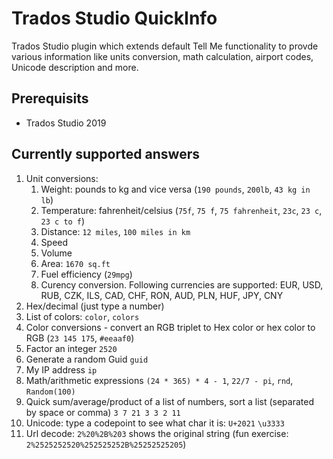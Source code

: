 # Trados Studio QuickInfo
Trados Studio plugin which extends default Tell Me functionality to provde various information like units conversion, math calculation, airport codes, Unicode description and more.

## Prerequisits

* Trados Studio 2019

## Currently supported answers

1. Unit conversions:
   1. Weight: pounds to kg and vice versa (`190 pounds`, `200lb`, `43 kg in lb`)
   1. Temperature: fahrenheit/celsius (`75f`, `75 f`, `75 fahrenheit`, `23c`, `23 c`, `23 c to f`)
   1. Distance: `12 miles`, `100 miles in km`
   1. Speed
   1. Volume
   1. Area: `1670 sq.ft`
   1. Fuel efficiency (`29mpg`)
   1. Curency conversion. Following currencies are supported: EUR, USD, RUB, CZK, ILS, CAD, CHF, RON, AUD, PLN, HUF, JPY, CNY
1. Hex/decimal (just type a number)
1. List of colors: `color`, `colors`
1. Color conversions - convert an RGB triplet to Hex color or hex color to RGB (`23 145 175`, `#eeaaf0`)
1. Factor an integer `2520`
1. Generate a random Guid `guid`
1. My IP address `ip`
1. Math/arithmetic expressions `(24 * 365) * 4 - 1`, `22/7 - pi`, `rnd`, `Random(100)`
1. Quick sum/average/product of a list of numbers, sort a list (separated by space or comma) `3 7 21 3 3 2 11`
1. Unicode: type a codepoint to see what char it is: `U+2021` `\u3333`
1. Url decode: `2%20%2B%203` shows the original string (fun exercise: `2%2525252520%252525252B%25252525205`)
